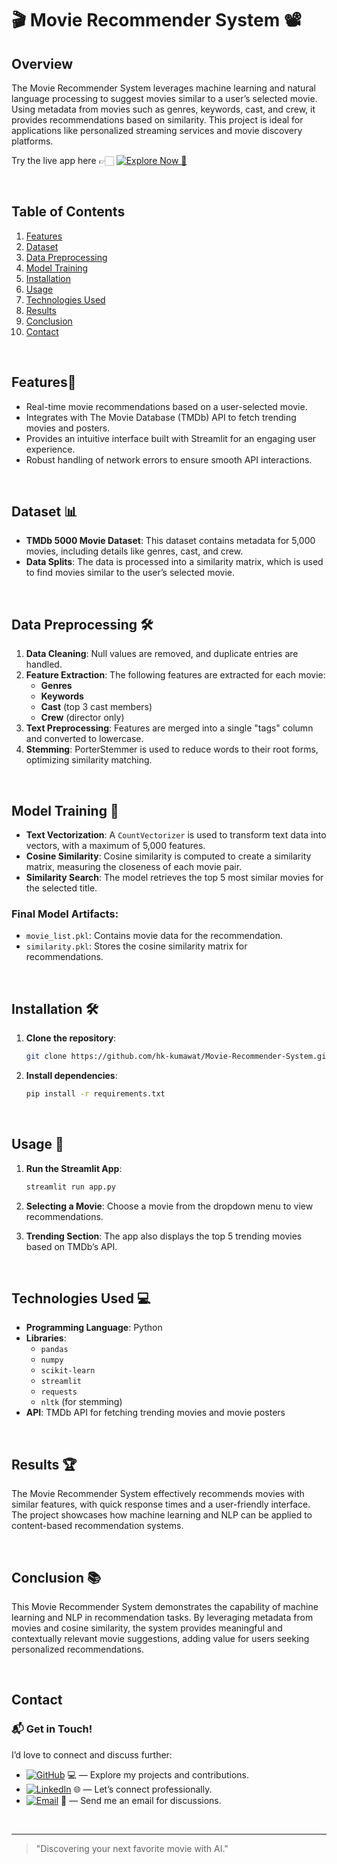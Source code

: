 # 🎬 Movie Recommender System 📽️  

## Overview

The Movie Recommender System leverages machine learning and natural language processing to suggest movies similar to a user’s selected movie. Using metadata from movies such as genres, keywords, cast, and crew, it provides recommendations based on similarity. This project is ideal for applications like personalized streaming services and movie discovery platforms.

Try the live app here 👉🏻 [![Explore Now 🌟](https://img.shields.io/badge/Explore%20Now%20!-blue)](https://yourapp.streamlit.app/)

<br>

## Table of Contents

1. [Features](#features)
2. [Dataset](#dataset)
3. [Data Preprocessing](#data-preprocessing)
4. [Model Training](#model-training)
5. [Installation](#installation)
6. [Usage](#usage)
7. [Technologies Used](#technologies-used)
8. [Results](#results)
9. [Conclusion](#conclusion)
10. [Contact](#contact)

<br>

## Features🌟

- Real-time movie recommendations based on a user-selected movie.
- Integrates with The Movie Database (TMDb) API to fetch trending movies and posters.
- Provides an intuitive interface built with Streamlit for an engaging user experience.
- Robust handling of network errors to ensure smooth API interactions.

<br>

## Dataset 📊

- **TMDb 5000 Movie Dataset**: This dataset contains metadata for 5,000 movies, including details like genres, cast, and crew.
- **Data Splits**: The data is processed into a similarity matrix, which is used to find movies similar to the user’s selected movie.

<br>

## Data Preprocessing 🛠

1. **Data Cleaning**: Null values are removed, and duplicate entries are handled.
2. **Feature Extraction**: The following features are extracted for each movie:
   - **Genres**
   - **Keywords**
   - **Cast** (top 3 cast members)
   - **Crew** (director only)
3. **Text Preprocessing**: Features are merged into a single "tags" column and converted to lowercase.
4. **Stemming**: PorterStemmer is used to reduce words to their root forms, optimizing similarity matching.

<br>

## Model Training 🧠

- **Text Vectorization**: A `CountVectorizer` is used to transform text data into vectors, with a maximum of 5,000 features.
- **Cosine Similarity**: Cosine similarity is computed to create a similarity matrix, measuring the closeness of each movie pair.
- **Similarity Search**: The model retrieves the top 5 most similar movies for the selected title.

### Final Model Artifacts:
- `movie_list.pkl`: Contains movie data for the recommendation.
- `similarity.pkl`: Stores the cosine similarity matrix for recommendations.

<br>

## Installation 🛠

1. **Clone the repository**:
   ```bash
   git clone https://github.com/hk-kumawat/Movie-Recommender-System.git
   ```

2. **Install dependencies**:
   ```bash
   pip install -r requirements.txt
   ```

<br>

## Usage 🚀

1. **Run the Streamlit App**:
   ```bash
   streamlit run app.py
   ```

2. **Selecting a Movie**: Choose a movie from the dropdown menu to view recommendations.
3. **Trending Section**: The app also displays the top 5 trending movies based on TMDb’s API.

<br>

## Technologies Used 💻

- **Programming Language**: Python
- **Libraries**:
  - `pandas`
  - `numpy`
  - `scikit-learn`
  - `streamlit`
  - `requests`
  - `nltk` (for stemming)
- **API**: TMDb API for fetching trending movies and movie posters

<br>

## Results 🏆

The Movie Recommender System effectively recommends movies with similar features, with quick response times and a user-friendly interface. The project showcases how machine learning and NLP can be applied to content-based recommendation systems.

<br>

## Conclusion 📚

This Movie Recommender System demonstrates the capability of machine learning and NLP in recommendation tasks. By leveraging metadata from movies and cosine similarity, the system provides meaningful and contextually relevant movie suggestions, adding value for users seeking personalized recommendations.

<br>

## Contact

### 📬 Get in Touch!
I’d love to connect and discuss further:

- [![GitHub](https://img.shields.io/badge/GitHub-hk--kumawat-blue?logo=github)](https://github.com/hk-kumawat) 💻 — Explore my projects and contributions.
- [![LinkedIn](https://img.shields.io/badge/LinkedIn-Harshal%20Kumawat-blue?logo=linkedin)](https://www.linkedin.com/in/harshal-kumawat/) 🌐 — Let’s connect professionally.
- [![Email](https://img.shields.io/badge/Email-harshalkumawat100@gmail.com-blue?logo=gmail)](mailto:harshalkumawat100@gmail.com) 📧 — Send me an email for discussions.

<br>

---

> "Discovering your next favorite movie with AI."
